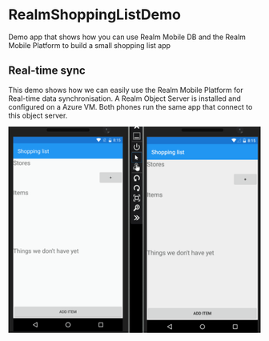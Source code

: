 # RealmShoppingListDemo
Demo app that shows how you can use Realm Mobile DB and the Realm Mobile Platform to build a small shopping list app

## Real-time sync 
This demo shows how we can easily use the Realm Mobile Platform for Real-time data synchronisation. A Realm Object Server is installed and configured on a Azure VM. Both phones run the same app that connect to this object server.

![alt text](ShoppingListROS.gif "Real-time data synchronisation")

